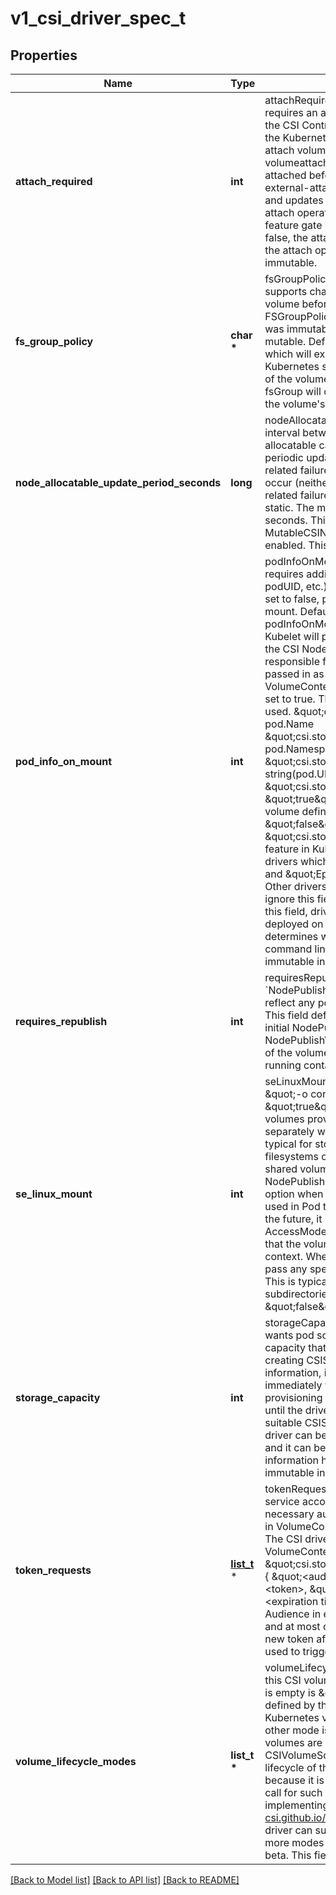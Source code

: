 # v1_csi_driver_spec_t

## Properties
Name | Type | Description | Notes
------------ | ------------- | ------------- | -------------
**attach_required** | **int** | attachRequired indicates this CSI volume driver requires an attach operation (because it implements the CSI ControllerPublishVolume() method), and that the Kubernetes attach detach controller should call the attach volume interface which checks the volumeattachment status and waits until the volume is attached before proceeding to mounting. The CSI external-attacher coordinates with CSI volume driver and updates the volumeattachment status when the attach operation is complete. If the CSIDriverRegistry feature gate is enabled and the value is specified to false, the attach operation will be skipped. Otherwise the attach operation will be called.  This field is immutable. | [optional] 
**fs_group_policy** | **char \*** | fsGroupPolicy defines if the underlying volume supports changing ownership and permission of the volume before being mounted. Refer to the specific FSGroupPolicy values for additional details.  This field was immutable in Kubernetes &lt; 1.29 and now is mutable.  Defaults to ReadWriteOnceWithFSType, which will examine each volume to determine if Kubernetes should modify ownership and permissions of the volume. With the default policy the defined fsGroup will only be applied if a fstype is defined and the volume&#39;s access mode contains ReadWriteOnce. | [optional] 
**node_allocatable_update_period_seconds** | **long** | nodeAllocatableUpdatePeriodSeconds specifies the interval between periodic updates of the CSINode allocatable capacity for this driver. When set, both periodic updates and updates triggered by capacity-related failures are enabled. If not set, no updates occur (neither periodic nor upon detecting capacity-related failures), and the allocatable.count remains static. The minimum allowed value for this field is 10 seconds.  This is an alpha feature and requires the MutableCSINodeAllocatableCount feature gate to be enabled.  This field is mutable. | [optional] 
**pod_info_on_mount** | **int** | podInfoOnMount indicates this CSI volume driver requires additional pod information (like podName, podUID, etc.) during mount operations, if set to true. If set to false, pod information will not be passed on mount. Default is false.  The CSI driver specifies podInfoOnMount as part of driver deployment. If true, Kubelet will pass pod information as VolumeContext in the CSI NodePublishVolume() calls. The CSI driver is responsible for parsing and validating the information passed in as VolumeContext.  The following VolumeContext will be passed if podInfoOnMount is set to true. This list might grow, but the prefix will be used. \&quot;csi.storage.k8s.io/pod.name\&quot;: pod.Name \&quot;csi.storage.k8s.io/pod.namespace\&quot;: pod.Namespace \&quot;csi.storage.k8s.io/pod.uid\&quot;: string(pod.UID) \&quot;csi.storage.k8s.io/ephemeral\&quot;: \&quot;true\&quot; if the volume is an ephemeral inline volume                                 defined by a CSIVolumeSource, otherwise \&quot;false\&quot;  \&quot;csi.storage.k8s.io/ephemeral\&quot; is a new feature in Kubernetes 1.16. It is only required for drivers which support both the \&quot;Persistent\&quot; and \&quot;Ephemeral\&quot; VolumeLifecycleMode. Other drivers can leave pod info disabled and/or ignore this field. As Kubernetes 1.15 doesn&#39;t support this field, drivers can only support one mode when deployed on such a cluster and the deployment determines which mode that is, for example via a command line parameter of the driver.  This field was immutable in Kubernetes &lt; 1.29 and now is mutable. | [optional] 
**requires_republish** | **int** | requiresRepublish indicates the CSI driver wants &#x60;NodePublishVolume&#x60; being periodically called to reflect any possible change in the mounted volume. This field defaults to false.  Note: After a successful initial NodePublishVolume call, subsequent calls to NodePublishVolume should only update the contents of the volume. New mount points will not be seen by a running container. | [optional] 
**se_linux_mount** | **int** | seLinuxMount specifies if the CSI driver supports \&quot;-o context\&quot; mount option.  When \&quot;true\&quot;, the CSI driver must ensure that all volumes provided by this CSI driver can be mounted separately with different &#x60;-o context&#x60; options. This is typical for storage backends that provide volumes as filesystems on block devices or as independent shared volumes. Kubernetes will call NodeStage / NodePublish with \&quot;-o context&#x3D;xyz\&quot; mount option when mounting a ReadWriteOncePod volume used in Pod that has explicitly set SELinux context. In the future, it may be expanded to other volume AccessModes. In any case, Kubernetes will ensure that the volume is mounted only with a single SELinux context.  When \&quot;false\&quot;, Kubernetes won&#39;t pass any special SELinux mount options to the driver. This is typical for volumes that represent subdirectories of a bigger shared filesystem.  Default is \&quot;false\&quot;. | [optional] 
**storage_capacity** | **int** | storageCapacity indicates that the CSI volume driver wants pod scheduling to consider the storage capacity that the driver deployment will report by creating CSIStorageCapacity objects with capacity information, if set to true.  The check can be enabled immediately when deploying a driver. In that case, provisioning new volumes with late binding will pause until the driver deployment has published some suitable CSIStorageCapacity object.  Alternatively, the driver can be deployed with the field unset or false and it can be flipped later when storage capacity information has been published.  This field was immutable in Kubernetes &lt;&#x3D; 1.22 and now is mutable. | [optional] 
**token_requests** | [**list_t**](storage_v1_token_request.md) \* | tokenRequests indicates the CSI driver needs pods&#39; service account tokens it is mounting volume for to do necessary authentication. Kubelet will pass the tokens in VolumeContext in the CSI NodePublishVolume calls. The CSI driver should parse and validate the following VolumeContext: \&quot;csi.storage.k8s.io/serviceAccount.tokens\&quot;: {   \&quot;&lt;audience&gt;\&quot;: {     \&quot;token\&quot;: &lt;token&gt;,     \&quot;expirationTimestamp\&quot;: &lt;expiration timestamp in RFC3339&gt;,   },   ... }  Note: Audience in each TokenRequest should be different and at most one token is empty string. To receive a new token after expiry, RequiresRepublish can be used to trigger NodePublishVolume periodically. | [optional] 
**volume_lifecycle_modes** | **list_t \*** | volumeLifecycleModes defines what kind of volumes this CSI volume driver supports. The default if the list is empty is \&quot;Persistent\&quot;, which is the usage defined by the CSI specification and implemented in Kubernetes via the usual PV/PVC mechanism.  The other mode is \&quot;Ephemeral\&quot;. In this mode, volumes are defined inline inside the pod spec with CSIVolumeSource and their lifecycle is tied to the lifecycle of that pod. A driver has to be aware of this because it is only going to get a NodePublishVolume call for such a volume.  For more information about implementing this mode, see https://kubernetes-csi.github.io/docs/ephemeral-local-volumes.html A driver can support one or more of these modes and more modes may be added in the future.  This field is beta. This field is immutable. | [optional] 

[[Back to Model list]](../README.md#documentation-for-models) [[Back to API list]](../README.md#documentation-for-api-endpoints) [[Back to README]](../README.md)


